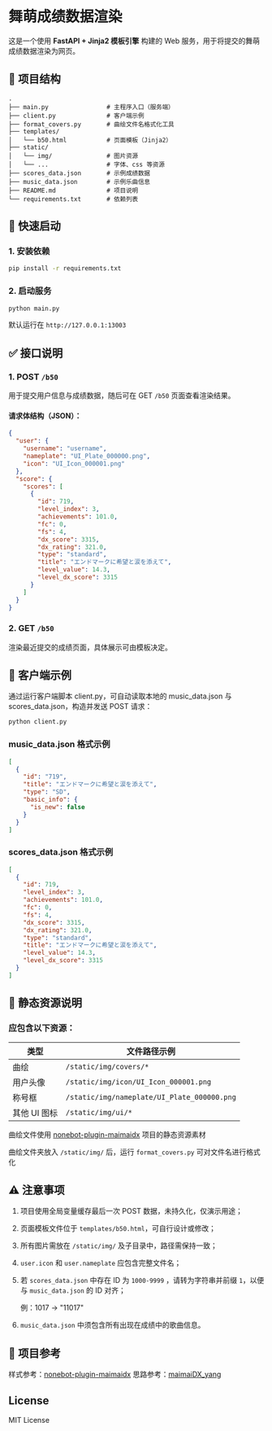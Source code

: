 # 舞萌成绩数据渲染
    
  这是一个使用 **FastAPI + Jinja2 模板引擎** 构建的 Web 服务，用于将提交的舞萌成绩数据渲染为网页。


## 📁 项目结构
    
   
    
    .
    ├── main.py                # 主程序入口（服务端）
    ├── client.py              # 客户端示例
    ├── format_covers.py       # 曲绘文件名格式化工具
    ├── templates/
    │   └── b50.html           # 页面模板（Jinja2）
    ├── static/
    │   └── img/               # 图片资源
    │   └── ...                # 字体、css 等资源
    ├── scores_data.json       # 示例成绩数据
    ├── music_data.json        # 示例乐曲信息
    ├── README.md              # 项目说明
    └── requirements.txt       # 依赖列表
    


## 🚀 快速启动

  ### 1. 安装依赖
      
  ```bash
  pip install -r requirements.txt
  ````

  ### 2. 启动服务
    
  ```bash
  python main.py
  ```
    
默认运行在 `http://127.0.0.1:13003`


## ✅ 接口说明

  ### 1. POST `/b50`
  
  用于提交用户信息与成绩数据，随后可在 GET `/b50` 页面查看渲染结果。
  
  #### 请求体结构（JSON）：
  
  ```json
  {
    "user": {
      "username": "username",
      "nameplate": "UI_Plate_000000.png",
      "icon": "UI_Icon_000001.png"
    },
    "score": {
      "scores": [
        {
          "id": 719,
          "level_index": 3,
          "achievements": 101.0,
          "fc": 0,
          "fs": 4,
          "dx_score": 3315,
          "dx_rating": 321.0,
          "type": "standard",
          "title": "エンドマークに希望と涙を添えて",
          "level_value": 14.3,
          "level_dx_score": 3315
        }
      ]
    }
  }
  ```

  ### 2. GET `/b50`
    
  渲染最近提交的成绩页面，具体展示可由模板决定。


## 🧪 客户端示例
      
  通过运行客户端脚本 client.py，可自动读取本地的 music_data.json 与 scores_data.json，构造并发送 POST 请求：
  
  ```bash
  python client.py
  ```
  
  ### music_data.json 格式示例
  
  ```json
  [
    {
      "id": "719",
      "title": "エンドマークに希望と涙を添えて",
      "type": "SD",
      "basic_info": {
        "is_new": false
      }
    }
  ]
  ```
  
  ### scores_data.json 格式示例
  
  ```json
  [
    {
      "id": 719,
      "level_index": 3,
      "achievements": 101.0,
      "fc": 0,
      "fs": 4,
      "dx_score": 3315,
      "dx_rating": 321.0,
      "type": "standard",
      "title": "エンドマークに希望と涙を添えて",
      "level_value": 14.3,
      "level_dx_score": 3315
    }
  ]
  ```
  

## 🎨 静态资源说明
  
  ### 应包含以下资源：
  
  | 类型          | 文件路径示例                                                |
  | ----------- | ----------------------------------------------------- |
  | 曲绘        | `/static/img/covers/*`         |
  | 用户头像        | `/static/img/icon/UI_Icon_000001.png`         |
  | 称号框         | `/static/img/nameplate/UI_Plate_000000.png`   |
  | 其他 UI 图标        | `/static/img/ui/*`        |
  
  曲绘文件使用 [nonebot-plugin-maimaidx](https://github.com/Yuri-YuzuChaN/nonebot-plugin-maimaidx) 项目的静态资源素材
  
  曲绘文件夹放入 `/static/img/` 后，运行 `format_covers.py` 可对文件名进行格式化


## ⚠️ 注意事项

  1. 项目使用全局变量缓存最后一次 POST 数据，未持久化，仅演示用途；
  2. 页面模板文件位于 `templates/b50.html`，可自行设计或修改；
  3. 所有图片需放在 `/static/img/` 及子目录中，路径需保持一致；
  4. `user.icon` 和 `user.nameplate` 应包含完整文件名；
  5. 若 `scores_data.json` 中存在 ID 为 `1000-9999` ，请转为字符串并前缀 `1`，以便与 `music_data.json` 的 ID 对齐；
  
      例：1017 → "11017"
     
  6. `music_data.json` 中须包含所有出现在成绩中的歌曲信息。
  

## 📄 项目参考

  样式参考：[nonebot-plugin-maimaidx](https://github.com/Yuri-YuzuChaN/nonebot-plugin-maimaidx)
  思路参考：[maimaiDX_yang](https://github.com/Dale2003/maimaiDX_yang)


## License
  
  MIT License
